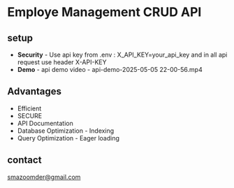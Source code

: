 # Employe Management CRUD API

## setup

-   **Security** - Use api key from .env : X_API_KEY=your_api_key and in all api request use header X-API-KEY
-   **Demo** - api demo video - api-demo-2025-05-05 22-00-56.mp4

## Advantages

-   Efficient
-   SECURE
-   API Documentation
-   Database Optimization - Indexing
-   Query Optimization - Eager loading

## contact

smazoomder@gmail.com
